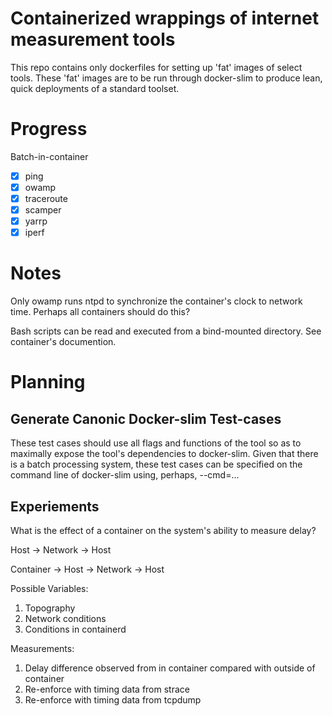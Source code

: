 # Containerized wrappings of internet measurement tools

This repo contains only dockerfiles for setting up 'fat' images of select tools.
These 'fat' images are to be run through docker-slim to produce lean, quick deployments
of a standard toolset.

# Progress

Batch-in-container
- [x] ping
- [x] owamp
- [x] traceroute
- [x] scamper
- [x] yarrp
- [x] iperf

# Notes

Only owamp runs ntpd to synchronize the container's clock to network time.
Perhaps all containers should do this?

Bash scripts can be read and executed from a bind-mounted directory.
See container's documention.

# Planning

## Generate Canonic Docker-slim Test-cases

These test cases should use all flags and functions of the tool so as to
maximally expose the tool's dependencies to docker-slim.
Given that there is a batch processing system, these test cases can be
specified on the command line of docker-slim using, perhaps, --cmd=...

## Experiements

What is the effect of a container on the system's ability to measure delay?

Host -> Network -> Host

Container -> Host -> Network -> Host

Possible Variables:
  1) Topography
  2) Network conditions
  3) Conditions in containerd

Measurements:
  1) Delay difference observed from in container compared with outside of container
  2) Re-enforce with timing data from strace
  3) Re-enforce with timing data from tcpdump

